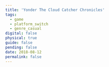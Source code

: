```yaml
---
title: 'Yonder The Cloud Catcher Chronicles'
tags:
  - game
  - platform_switch
  - genre_casual
digital: false
physical: true
guide: false
pending: false
date: 2018-08-12
permalink: false
---
```

